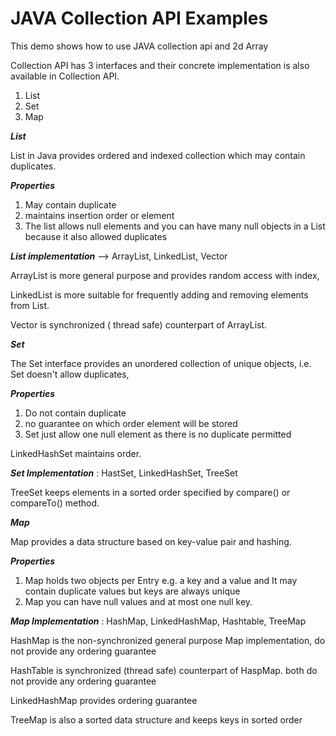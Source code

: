 JAVA Collection API Examples
=====

This demo shows how to use JAVA collection api and 2d Array

Collection API has 3 interfaces and their concrete implementation is also available in Collection API.

1) List
2) Set
3) Map

***List***

List in Java provides ordered and indexed collection which may contain duplicates. 

***Properties***

1) May contain duplicate
2) maintains insertion order or element
3) The list allows null elements and you can have many null objects in a List because it also allowed duplicates

***List implementation*** --> ArrayList, LinkedList, Vector

ArrayList is more general purpose and provides random access with index, 

LinkedList is more suitable for frequently adding and removing elements from List. 

Vector is synchronized ( thread safe) counterpart of ArrayList.

***Set***

The Set interface provides an unordered collection of unique objects, i.e. Set doesn't allow duplicates, 

***Properties***

1) Do not contain duplicate
2) no guarantee on which order element will be stored
3) Set just allow one null element as there is no duplicate permitted

LinkedHashSet maintains order.

***Set Implementation*** : HastSet, LinkedHashSet, TreeSet

TreeSet keeps elements in a sorted order specified by compare() or compareTo() method.


***Map***

Map provides a data structure based on key-value pair and hashing. 

***Properties***

1) Map holds two objects per Entry e.g. a key and a value and It may contain duplicate values but keys are always unique
2) Map you can have null values and at most one null key.

***Map Implementation*** : HashMap, LinkedHashMap, Hashtable, TreeMap

HashMap is the non-synchronized general purpose Map implementation, do not provide any ordering guarantee

HashTable is synchronized (thread safe) counterpart of HaspMap. both do not provide any ordering guarantee

LinkedHashMap provides ordering guarantee

TreeMap is also a sorted data structure and keeps keys in sorted order



